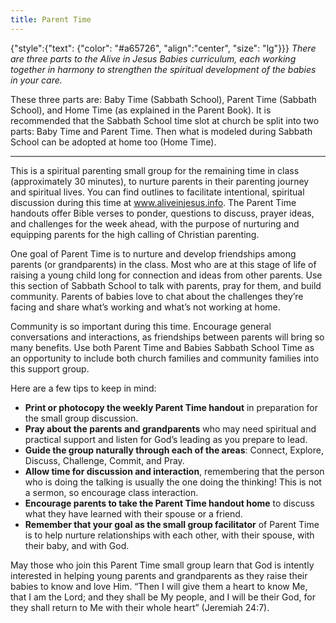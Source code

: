 ```yaml
---
title: Parent Time
---
```


{"style":{"text": {"color": "#a65726", "align":"center", "size": "lg"}}}
_There are three parts to the Alive in Jesus Babies curriculum, each working together in harmony to strengthen the spiritual development of the babies in your care._

These three parts are: Baby Time (Sabbath School), Parent Time (Sabbath School), and Home Time (as explained in the Parent Book). It is recommended that the Sabbath School time slot at church be split into two parts: Baby Time and Parent Time. Then what is modeled during Sabbath School can be adopted at home too (Home Time).

---

This is a spiritual parenting small group for the remaining time in class (approximately 30 minutes), to nurture parents in their parenting journey and spiritual lives. You can find outlines to facilitate intentional, spiritual discussion during this time at www.aliveinjesus.info. The Parent Time handouts offer Bible verses to ponder, questions to discuss, prayer ideas, and challenges for the week ahead, with the purpose of nurturing and equipping parents for the high calling of Christian parenting.

One goal of Parent Time is to nurture and develop friendships among parents (or grandparents) in the class. Most who are at this stage of life of raising a young child long for connection and ideas from other parents. Use this section of Sabbath School to talk with parents, pray for them, and build community. Parents of babies love to chat about the challenges they’re facing and share what’s working and what’s not working at home.

Community is so important during this time. Encourage general conversations and interactions, as friendships between parents will bring so many benefits. Use both Parent Time and Babies Sabbath School Time as an opportunity to include both church families and community families into this support group.

Here are a few tips to keep in mind:

+ **Print or photocopy the weekly Parent Time handout** in preparation for the small group discussion.
+ **Pray about the parents and grandparents** who may need spiritual and practical support and listen for God’s leading as you prepare to lead.
+ **Guide the group naturally through each of the areas**: Connect, Explore, Discuss, Challenge, Commit, and Pray.
+ **Allow time for discussion and interaction**, remembering that the person who is doing the talking is usually the one doing the thinking! This is not a sermon, so encourage class interaction.
+ **Encourage parents to take the Parent Time handout home** to discuss what they have learned with their spouse or a friend.
+ **Remember that your goal as the small group facilitator** of Parent Time is to help nurture relationships with each other, with their spouse, with their baby, and with God.

May those who join this Parent Time small group learn that God is intently interested in helping young parents and grandparents as they raise their babies to know and love Him. “Then I will give them a heart to know Me, that I am the Lord; and they shall be My people, and I will be their God, for they shall return to Me with their whole heart” (Jeremiah 24:7).